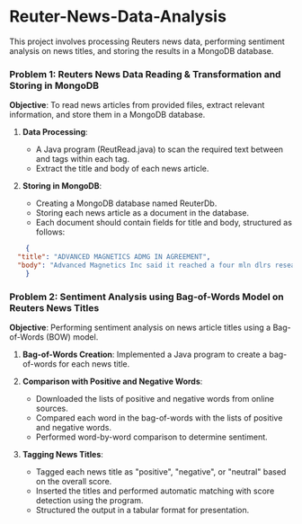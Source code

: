 # Reuter-News-Data-Analysis


This project involves processing Reuters news data, performing sentiment analysis on news titles, and storing the results in a MongoDB database.

### Problem 1: Reuters News Data Reading & Transformation and Storing in MongoDB

**Objective**: To read news articles from provided files, extract relevant information, and store them in a MongoDB database.

1. **Data Processing**:
    - A Java program (ReutRead.java) to scan the required text between <TITLE></TITLE> and <BODY></BODY> tags within each <REUTER></REUTER> tag.
    - Extract the title and body of each news article.

2. **Storing in MongoDB**:
    - Creating a MongoDB database named ReuterDb.
    - Storing each news article as a document in the database.
    - Each document should contain fields for title and body, structured as follows:

```json
    {
  "title": "ADVANCED MAGNETICS ADMG IN AGREEMENT",
  "body": "Advanced Magnetics Inc said it reached a four mln dlrs research and development agreement with…"
    }
```

### Problem 2: Sentiment Analysis using Bag-of-Words Model on Reuters News Titles

**Objective**: Performing sentiment analysis on news article titles using a Bag-of-Words (BOW) model.

1. **Bag-of-Words Creation**: Implemented a Java program to create a bag-of-words for each news title. 

2. **Comparison with Positive and Negative Words**: 
    - Downloaded the lists of positive and negative words from online sources.
    - Compared each word in the bag-of-words with the lists of positive and negative words.
    - Performed word-by-word comparison to determine sentiment.

3. **Tagging News Titles**:
    - Tagged each news title as "positive", "negative", or "neutral" based on the overall score.
    - Inserted the titles and performed automatic matching with score detection using the program.
    - Structured the output in a tabular format for presentation.